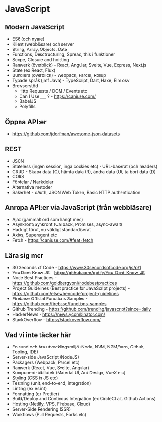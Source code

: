 # JavaScript 

## Modern JavaScript
- ES6 (och nyare)
- Klient (webbläsare) och server
- String, Array, Objects, Date
- Functions, Desctructuring, Spread, this i funktioner
- Scope, Closure and hoisting
- Ramverk (överblick) - React, Angular, Svelte, Vue, Express, Next.js
- State (ex React, Flux)
- Bundlers (överblick) - Webpack, Parcel, Rollup
- Typade språk (jmf Java) - TypeScript, Dart, Haxe, Elm osv
- Browserstöd
    - Http Requests / DOM / Events etc
    - Can I Use ___ ? - https://caniuse.com/
    - BabelJS
    - Polyfills

## Öppna API:er
- https://github.com/jdorfman/awesome-json-datasets

## REST
- JSON
- Stateless (ingen session, inga cookies etc) - URL-baserat (och headers)
- CRUD - Skapa data (C), hämta data (R), ändra data (U), ta bort data (D)
- CORS
- Fördelar / Nackdelar
- Alternativa metoder
- Säkerhet - oAuth, JSON Web Token, Basic HTTP authentication 

## Anropa API:er via JavaScript (från webbläsare)
- Ajax (gammalt ord som hängt med)
- Asynkront/Synkront (Callback, Promises, async-await)
- Hackigt förut, nu väldigt standardiserat
- Axios, Superagent etc
- Fetch - https://caniuse.com/#feat=fetch

## Lära sig mer
- 30 Seconds of Code - https://www.30secondsofcode.org/js/p/1
- You Dont Know JS - https://github.com/getify/You-Dont-Know-JS
- Node Best Practices - https://github.com/goldbergyoni/nodebestpractices
- Project Guidelines (Best practice for JavaScript projects) - https://github.com/elsewhencode/project-guidelines
- Firebase Official Functions Samples - https://github.com/firebase/functions-samples
- Github Trending - https://github.com/trending/javascript?since=daily
- HackerNews - https://news.ycombinator.com/
- StackOverflow - https://stackoverflow.com/

## Vad vi inte täcker här
- En sund och bra utvecklingsmiljö (Node, NVM, NPM/Yarn, Github, Tooling, IDE)
- Server-side JavaScript (NodeJS)
- Packagers (Webpack, Parcel etc)
- Ramverk (React, Vue, Svelte, Angular)
- Komponent-bibliotek (Material UI, Ant Design, VueX etc) 
- Styling (CSS in JS etc)
- Testning (unit, end-to-end, integration)
- Linting (ex eslint)
- Formatting (ex Prettier)
- Build/Deploy and Continous Integration (ex CircleCI alt. Github Actions)
- Hosting (Netlify, VPS, Firebase, Cloud)
- Server-Side Rendering (SSR)
- Workflows (Pull Requests, Forks etc)
